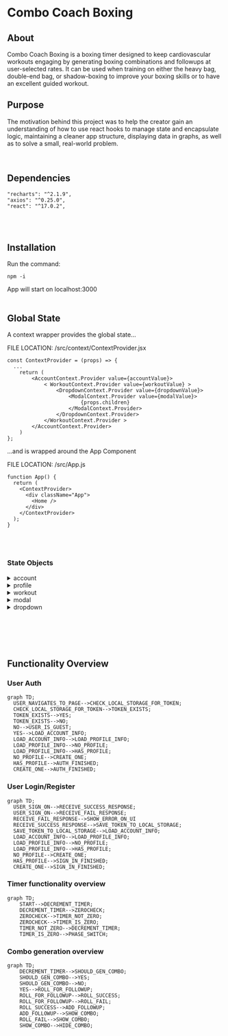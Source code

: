 # Combo Coach Boxing

## About

Combo Coach Boxing is a boxing timer designed to keep cardiovascular workouts engaging by generating boxing combinations and followups at user-selected rates.  It can be used when training on either the heavy bag, double-end bag, or shadow-boxing to improve your boxing skills or to have an excellent guided workout.

## Purpose

The motivation behind this project was to help the creator gain an understanding of how to use react hooks to manage state and encapsulate logic, maintaining a cleaner app structure, displaying data in graphs, as well as to solve a small, real-world problem.

</br>

## Dependencies
```
"recharts": "^2.1.9",
"axios": "^0.25.0",
"react": "^17.0.2",
```
</br></br>

## Installation

Run the command:
```
npm -i
```

App will start on localhost:3000
</br></br>

## Global State

A context wrapper provides the global state...

FILE LOCATION: /src/context/ContextProvider.jsx
```
const ContextProvider = (props) => {
  ...
    return (
        <AccountContext.Provider value={accountValue}>
            < WorkoutContext.Provider value={workoutValue} >
                <DropdownContext.Provider value={dropdownValue}>
                    <ModalContext.Provider value={modalValue}>
                        {props.children}
                    </ModalContext.Provider>
                </DropdownContext.Provider>
            </WorkoutContext.Provider >
        </AccountContext.Provider>
    )
};
```

...and is wrapped around the App Component

FILE LOCATION: /src/App.js

```
function App() {
  return (
    <ContextProvider>
      <div className="App">
        <Home />
      </div>
    </ContextProvider>
  );
}
```
</br></br>
### State Objects

<details>
   <summary>account</summary>
  <h3>File Location: /src/hooks/useAccount.js</h3>
  
  ```
  {
    isAuthenticated: BOOLEAN      //indicates if the user is logged in
    token: STRING                 //holds token response from server
    currentUser: OBJECT           //user's account details
  }
  ```
  
</details>


<details>
   <summary>profile</summary>
  <h3>File Location: /src/hooks/useAccount.js</h3>
  
  ```
  {
    roundsCompleted: NUMBER     //total lifetime rounds for account
    maneuverTracker: OBJECT     //total amount of times each maneuver was performed for account
    completedWorkouts: ARRAY    //contains an array of previous workouts.  used to calculate rounds completed per week
    loading: BOOLEAN            //handles loading state for retrieving profile information from server
  }
  ```
</details>

<details>
   <summary>workout</summary>
  <h3>File Location: /src/hooks/useWorkout.js</h3>
  
  ```
  {
    currentRound: NUMBER,       //current round of workout
    totalRounds: NUMBER,        //total number of rounds in current workout
    roundTime: NUMBER,          //time in each round
    currentTime: NUMBER,        //the current time left in current workout phase in seconds
    restTime: NUMBER,           //time in each rest period
    countDown: NUMBER,          //time buffer between hitting start and the workout beginning
    roundChangeWarning: NUMBER, //when currentTime reaches this number, it will trigger a warning sound
    rate: NUMBER,               //the rate at which new combos appear on the screen.  Enumerated values held in constants file.
    followupChance: NUMBER,     //rate at which a combo will trigger a followup, held as percentage value.
    comboStartTime: NUMBER,     //time which current combo started; referenced when checking if combo should be hidden.
    timerActive: BOOLEAN,       //indicates that the timer should be decremented with each passing second.
    isComplete: BOOLEAN,        //indicates whether the current workout has been completed
    inProgress: BOOLEAN,        /indicates whether a workout is in progress
    showCombo: BOOLEAN,         /indicates whether a combo should be shown on the screen
    showFollowup: BOOLEAN,      //indicates whether a followup should accompany the current combination
    combo: ARRAY,               //current combination
    followup: ARRAY,            //current followup
    combos: ARRAY,              //set of combos that the workout will choose from
    maneuverTracker: OBJECT,    //maneuver count for current workout
    currentPhase: STRING,       //Current phase of workout.  Enum values held in constants file
    followupClass: STRING       //handles dynamic styles for followups
  }
  ```
</details>

<details>
   <summary>modal</summary>
  <h3>File Location: /src/hooks/useModal.js</h3>
  
  ```
  {
    options: BOOLEAN            //indicates whether the workout options modal should be shown
    account: BOOLEAN            //indicates whether the account information / auth modal should be shown
  }
  ```
</details>

<details>
   <summary>dropdown</summary>
  <h3>File Location: /src/hooks/useDropdown.js</h3>
  
  ```
  //all handle corresponding dropdown selection in the <Options/> component
  {
      totalRounds: false,
      restTime: false,
      roundTime: false,
      countDown: false,
      roundWarningInterval: false,
  }
  ```
</details>


</br></br>
</br></br>
## Functionality Overview

### User Auth

```mermaid
graph TD;
  USER_NAVIGATES_TO_PAGE-->CHECK_LOCAL_STORAGE_FOR_TOKEN;
  CHECK_LOCAL_STORAGE_FOR_TOKEN-->TOKEN_EXISTS;
  TOKEN_EXISTS-->YES;
  TOKEN_EXISTS-->NO;
  NO-->USER_IS_GUEST;
  YES-->LOAD_ACCOUNT_INFO;
  LOAD_ACCOUNT_INFO-->LOAD_PROFILE_INFO;
  LOAD_PROFILE_INFO-->NO_PROFILE;
  LOAD_PROFILE_INFO-->HAS_PROFILE;
  NO_PROFILE-->CREATE_ONE;
  HAS_PROFILE-->AUTH_FINISHED;
  CREATE_ONE-->AUTH_FINISHED;
```

### User Login/Register
```mermaid
graph TD;
  USER_SIGN_ON-->RECEIVE_SUCCESS_RESPONSE;
  USER_SIGN_ON-->RECEIVE_FAIL_RESPONSE;
  RECEIVE_FAIL_RESPONSE-->SHOW_ERROR_ON_UI
  RECEIVE_SUCCESS_RESPONSE-->SAVE_TOKEN_TO_LOCAL_STORAGE;
  SAVE_TOKEN_TO_LOCAL_STORAGE-->LOAD_ACCOUNT_INFO;
  LOAD_ACCOUNT_INFO-->LOAD_PROFILE_INFO;
  LOAD_PROFILE_INFO-->NO_PROFILE;
  LOAD_PROFILE_INFO-->HAS_PROFILE;
  NO_PROFILE-->CREATE_ONE;
  HAS_PROFILE-->SIGN_IN_FINISHED;
  CREATE_ONE-->SIGN_IN_FINISHED;
```

### Timer functionality overview
```mermaid
graph TD;
    START-->DECREMENT_TIMER;
    DECREMENT_TIMER-->ZEROCHECK;
    ZEROCHECK-->TIMER_NOT_ZERO;
    ZEROCHECK-->TIMER_IS_ZERO;
    TIMER_NOT_ZERO-->DECREMENT_TIMER;
    TIMER_IS_ZERO-->PHASE_SWITCH;
```

### Combo generation overview
```mermaid
graph TD;
    DECREMENT_TIMER-->SHOULD_GEN_COMBO;
    SHOULD_GEN_COMBO-->YES;
    SHOULD_GEN_COMBO-->NO;
    YES-->ROLL_FOR_FOLLOWUP;
    ROLL_FOR_FOLLOWUP-->ROLL_SUCCESS;
    ROLL_FOR_FOLLOWUP-->ROLL_FAIL;
    ROLL_SUCCESS-->ADD_FOLLOWUP;
    ADD_FOLLOWUP-->SHOW_COMBO;
    ROLL_FAIL-->SHOW_COMBO;
    SHOW_COMBO-->HIDE_COMBO;
```
